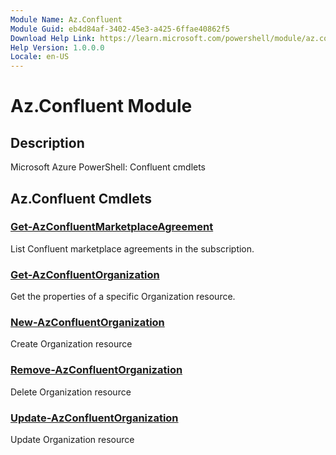 ```yaml
---
Module Name: Az.Confluent
Module Guid: eb4d84af-3402-45e3-a425-6ffae40862f5
Download Help Link: https://learn.microsoft.com/powershell/module/az.confluent
Help Version: 1.0.0.0
Locale: en-US
---
```


# Az.Confluent Module
## Description
Microsoft Azure PowerShell: Confluent cmdlets

## Az.Confluent Cmdlets
### [Get-AzConfluentMarketplaceAgreement](Get-AzConfluentMarketplaceAgreement.md)
List Confluent marketplace agreements in the subscription.

### [Get-AzConfluentOrganization](Get-AzConfluentOrganization.md)
Get the properties of a specific Organization resource.

### [New-AzConfluentOrganization](New-AzConfluentOrganization.md)
Create Organization resource

### [Remove-AzConfluentOrganization](Remove-AzConfluentOrganization.md)
Delete Organization resource

### [Update-AzConfluentOrganization](Update-AzConfluentOrganization.md)
Update Organization resource

